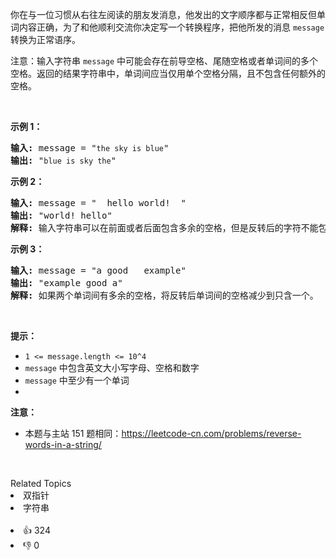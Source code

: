 <p>你在与一位习惯从右往左阅读的朋友发消息，他发出的文字顺序都与正常相反但单词内容正确，为了和他顺利交流你决定写一个转换程序，把他所发的消息 <code>message</code> 转换为正常语序。</p>

<p>注意：输入字符串 <code>message</code> 中可能会存在前导空格、尾随空格或者单词间的多个空格。返回的结果字符串中，单词间应当仅用单个空格分隔，且不包含任何额外的空格。</p>

<p>&nbsp;</p>

<p><strong>示例 1：</strong></p>

<pre>
<strong>输入:</strong> message = "<span><code>the sky is blue</code></span>"
<strong>输出:&nbsp;</strong>"<span><code>blue is sky the</code></span>"
</pre>

<p><strong>示例 2：</strong></p>

<pre>
<strong>输入:</strong> message = " &nbsp;hello world! &nbsp;"
<strong>输出:&nbsp;</strong>"world! hello"
<strong>解释: </strong>输入字符串可以在前面或者后面包含多余的空格，但是反转后的字符不能包括。
</pre>

<p><strong>示例 3：</strong></p>

<pre>
<strong>输入:</strong> message = "a good &nbsp; example"
<strong>输出:&nbsp;</strong>"example good a"
<strong>解释: </strong>如果两个单词间有多余的空格，将反转后单词间的空格减少到只含一个。
</pre>

<p>&nbsp;</p>

<p><strong>提示：</strong></p>

<ul> 
 <li><code>1 &lt;= message.length &lt;= 10^4</code></li> 
 <li><code>message</code> 中包含英文大小写字母、空格和数字</li> 
 <li><code>message</code> 中至少有一个单词</li> 
 <li>&nbsp;</li> 
</ul>

<p><strong>注意：</strong></p>

<ul> 
 <li>本题与主站 151 题相同：<a href="https://leetcode-cn.com/problems/reverse-words-in-a-string/">https://leetcode-cn.com/problems/reverse-words-in-a-string/</a></li> 
</ul>

<p>&nbsp;</p>

<div><div>Related Topics</div><div><li>双指针</li><li>字符串</li></div></div><br><div><li>👍 324</li><li>👎 0</li></div>